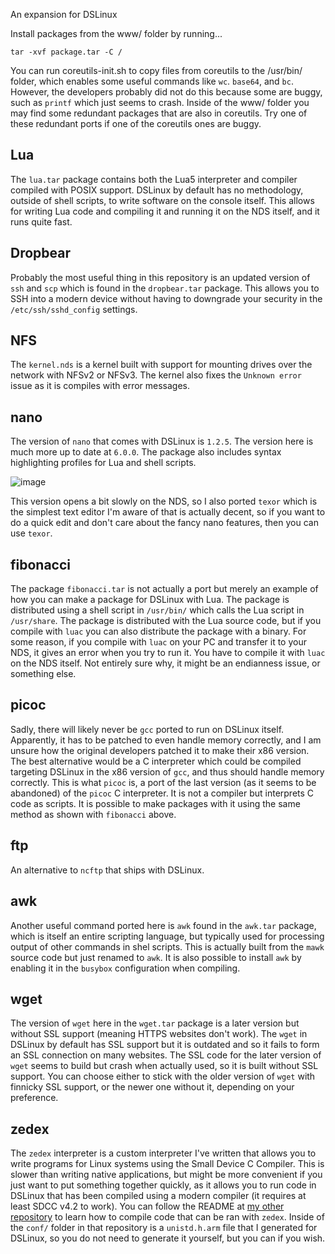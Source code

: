 An expansion for DSLinux

Install packages from the www/ folder by running...

```
tar -xvf package.tar -C / 
```

You can run coreutils-init.sh to copy files from coreutils to the /usr/bin/ folder, which enables some useful commands like `wc`. `base64`, and `bc`. However, the developers probably did not do this because some are buggy, such as `printf` which just seems to crash. Inside of the www/ folder you may find some redundant packages that are also in coreutils. Try one of these redundant ports if one of the coreutils ones are buggy.

## Lua

The `lua.tar` package contains both the Lua5 interpreter and compiler compiled with POSIX support. DSLinux by default has no methodology, outside of shell scripts, to write software on the console itself. This allows for writing Lua code and compiling it and running it on the NDS itself, and it runs quite fast.

## Dropbear

Probably the most useful thing in this repository is an updated version of `ssh` and `scp` which is found in the `dropbear.tar` package. This allows you to SSH into a modern device without having to downgrade your security in the `/etc/ssh/sshd_config` settings.

## NFS

The `kernel.nds` is a kernel built with support for mounting drives over the network with NFSv2 or NFSv3. The kernel also fixes the `Unknown error` issue as it is compiles with error messages.

## nano

The version of `nano` that comes with DSLinux is `1.2.5`. The version here is much more up to date at `6.0.0`. The package also includes syntax highlighting profiles for Lua and shell scripts. 

![image](https://github.com/amihart/DSLinux-Ports/assets/6305912/eef2cd73-a2cb-4bd8-9877-1ef7505b4048)

This version opens a bit slowly on the NDS, so I also ported `texor` which is the simplest text editor I'm aware of that is actually decent, so if you want to do a quick edit and don't care about the fancy nano features, then you can use `texor`.

## fibonacci

The package `fibonacci.tar` is not actually a port but merely an example of how you can make a package for DSLinux with Lua. The package is distributed using a shell script in `/usr/bin/` which calls the Lua script in `/usr/share`. The package is distributed with the Lua source code, but if you compile with `luac` you can also distribute the package with a binary. For some reason, if you compile with `luac` on your PC and transfer it to your NDS, it gives an error when you try to run it. You have to compile it with `luac` on the NDS itself. Not entirely sure why, it might be an endianness issue, or something else. 

## picoc

Sadly, there will likely never be `gcc` ported to run on DSLinux itself. Apparently, it has to be patched to even handle memory correctly, and I am unsure how the original developers patched it to make their x86 version. The best alternative would be a C interpreter which could be compiled targeting DSLinux in the x86 version of `gcc`, and thus should handle memory correctly. This is what `picoc` is, a port of the last version (as it seems to be abandoned) of the `picoc` C interpreter. It is not a compiler but interprets C code as scripts. It is possible to make packages with it using the same method as shown with `fibonacci` above.

## ftp

An alternative to `ncftp` that ships with DSLinux.

## awk

Another useful command ported here is `awk` found in the `awk.tar` package, which is itself an entire scripting language, but typically used for processing output of other commands in shel scripts. This is actually built from the `mawk` source code but just renamed to `awk`. It is also possible to install `awk` by enabling it in the `busybox` configuration when compiling.

## wget

The version of `wget` here in the `wget.tar` package is a later version but without SSL support (meaning HTTPS websites don't work). The `wget` in DSLinux by default has SSL support but it is outdated and so it fails to form an SSL connection on many websites. The SSL code for the later version of `wget` seems to build but crash when actually used, so it is built without SSL support. You can choose either to stick with the older version of `wget` with finnicky SSL support, or the newer one without it, depending on your preference.

## zedex

The `zedex` interpreter is a custom interpreter I've written that allows you to write programs for Linux systems using the Small Device C Compiler. This is slower than writing native applications, but might be more convenient if you just want to put something together quickly, as it allows you to run code in DSLinux that has been compiled using a modern compiler (it requires at least SDCC v4.2 to work). You can follow the README at [my other repository](https://github.com/amihart/Zedex/) to learn how to compile code that can be ran with `zedex`. Inside of the `conf/` folder in that repository is a `unistd.h.arm` file that I generated for DSLinux, so you do not need to generate it yourself, but you can if you wish.



